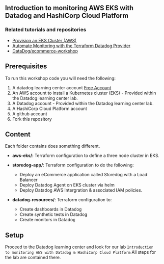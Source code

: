 ## Introduction to monitoring AWS EKS with Datadog and HashiCorp Cloud Platform

### Related tutorials and repositories

* [Provision an EKS Cluster (AWS)](https://developer.hashicorp.com/terraform/tutorials/kubernetes/eks)
* [Automate Monitoring with the Terraform Datadog Provider](https://developer.hashicorp.com/terraform/tutorials/applications/datadog-provider)
* [DataDog/ecommerce-workshop](https://github.com/DataDog/ecommerce-workshop/tree/main/deploy/generic-k8s/ecommerce-app)

## Prerequisites
To run this workshop code you will need the following:
1. A datadog learning center account [Free Account](https://learn.datadoghq.com/)
2. An AWS account to install a Kubernetes cluster (EKS) - Provided within the Datadog learning center lab. 
2. A Datadog account - Provided within the Datadog learning center lab. 
3. A HashiCorp Cloud Platform account
4. A github account
5. Fork this repository

## Content

Each folder contains does something different.

* **aws-eks/**: Terraform configuration to define a three node cluster in EKS.
* **storedog-app/**: Terraform configuration to do the following:

  * Deploy an eCommerce application called Storedog with a Load Balancer
  * Deploy Datadog Agent on EKS cluster via helm
  * Deploy Datadog AWS Intergration & associated IAM policies.
* **datadog-resources/**: Terraform configuration to:

  * Create dashboards in Datadog
  * Create synthetic tests in Datadog
  * Create monitors in Datadog

## Setup
Proceed to the Datadog learning center and look for our lab `Introduction to monitoring AWS with Datadog & HashiCorp Cloud Platform`
All steps for the lab are contained there. 
